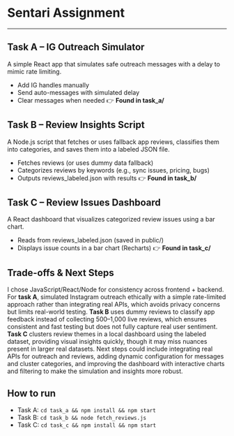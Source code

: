 # Sentari Assignment
------

## Task A – IG Outreach Simulator
A simple React app that simulates safe outreach messages with a delay to mimic rate limiting.
- Add IG handles manually
- Send auto-messages with simulated delay
- Clear messages when needed
👉 **Found in task_a/**

## Task B – Review Insights Script
A Node.js script that fetches or uses fallback app reviews, classifies them into categories, and saves them into a labeled JSON file.
- Fetches reviews (or uses dummy data fallback)
- Categorizes reviews by keywords (e.g., sync issues, pricing, bugs)
- Outputs reviews_labeled.json with results
👉 **Found in task_b/**

## Task C – Review Issues Dashboard
A React dashboard that visualizes categorized review issues using a bar chart.
- Reads from reviews_labeled.json (saved in public/)
- Displays issue counts in a bar chart (Recharts)
👉 **Found in task_c/**


## Trade-offs & Next Steps
I chose JavaScript/React/Node for consistency across frontend + backend. For **task A**, simulated Instagram outreach ethically with a simple rate-limited approach rather than integrating real APIs, which avoids privacy concerns but limits real-world testing. **Task B** uses dummy reviews to classify app feedback instead of collecting 500–1,000 live reviews, which ensures consistent and fast testing but does not fully capture real user sentiment. **Task C** clusters review themes in a local dashboard using the labeled dataset, providing visual insights quickly, though it may miss nuances present in larger real datasets. Next steps could include integrating real APIs for outreach and reviews, adding dynamic configuration for messages and cluster categories, and improving the dashboard with interactive charts and filtering to make the simulation and insights more robust.


## How to run
- Task A: `cd task_a && npm install && npm start`
- Task B: `cd task_b && node fetch_reviews.js`
- Task C: `cd task_c && npm install && npm start`
